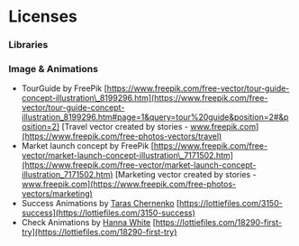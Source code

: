 # Licenses

### Libraries



### Image & Animations

* TourGuide by FreePik [https://www.freepik.com/free-vector/tour-guide-concept-illustration\_8199296.htm](https://www.freepik.com/free-vector/tour-guide-concept-illustration_8199296.htm#page=1&query=tour%20guide&position=2#&position=2) [Travel vector created by stories - www.freepik.com](https://www.freepik.com/free-photos-vectors/travel) 
* Market launch concept by FreePik [https://www.freepik.com/free-vector/market-launch-concept-illustration\_7171502.htm](https://www.freepik.com/free-vector/market-launch-concept-illustration_7171502.htm) [Marketing vector created by stories - www.freepik.com](https://www.freepik.com/free-photos-vectors/marketing) 
* Success Animations by [Taras Chernenko](https://lottiefiles.com/animissimo) [https://lottiefiles.com/3150-success](https://lottiefiles.com/3150-success) 
* Check Animations by [Hanna White](https://lottiefiles.com/hannawhite) [https://lottiefiles.com/18290-first-try](https://lottiefiles.com/18290-first-try)



